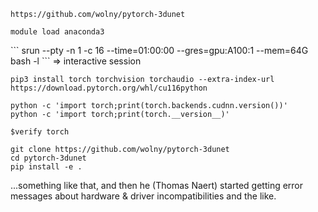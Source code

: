 ```
https://github.com/wolny/pytorch-3dunet

module load anaconda3
```
<conda created new in>
```
srun --pty -n 1 -c 16 --time=01:00:00 --gres=gpu:A100:1 --mem=64G bash -l
```
=> interactive session

```
pip3 install torch torchvision torchaudio --extra-index-url https://download.pytorch.org/whl/cu116python

python -c 'import torch;print(torch.backends.cudnn.version())'
python -c 'import torch;print(torch.__version__)'

$verify torch

git clone https://github.com/wolny/pytorch-3dunet
cd pytorch-3dunet
pip install -e .
```

...something like that, and then he (Thomas Naert) started getting error messages about hardware & driver incompatibilities and the like.

